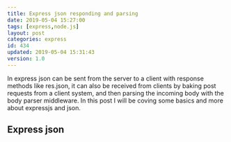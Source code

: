 ```yaml
---
title: Express json responding and parsing
date: 2019-05-04 15:27:00
tags: [express,node.js]
layout: post
categories: express
id: 434
updated: 2019-05-04 15:31:43
version: 1.0
---
```


In express json can be sent from the server to a client with response methods like res.json, it can also be received from clients by baking post requests from a client system, and then parsing the incoming body with the body parser middleware. In this post I will be coving some basics and more about expressjs and json.

<!-- more -->

## Express json
